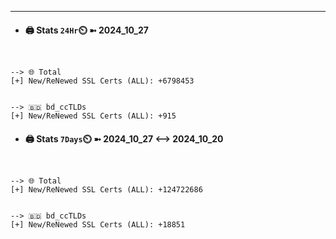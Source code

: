 

---
- #### 🖨️ **Stats** `24Hr`⏲️ ➼ 2024_10_27
```console


--> 🌐 Total
[+] New/ReNewed SSL Certs (ALL): +6798453


--> 🇧🇩 bd_ccTLDs
[+] New/ReNewed SSL Certs (ALL): +915

```

- #### 🖨️ **Stats** `7Days`⏲️ ➼ 2024_10_27 <--> 2024_10_20
```console


--> 🌐 Total
[+] New/ReNewed SSL Certs (ALL): +124722686


--> 🇧🇩 bd_ccTLDs
[+] New/ReNewed SSL Certs (ALL): +18851

```

